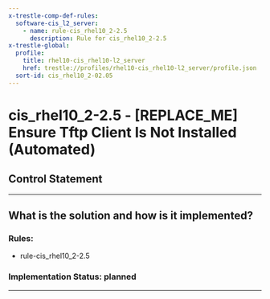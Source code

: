 ```yaml
---
x-trestle-comp-def-rules:
  software-cis_l2_server:
    - name: rule-cis_rhel10_2-2.5
      description: Rule for cis_rhel10_2-2.5
x-trestle-global:
  profile:
    title: rhel10-cis_rhel10-l2_server
    href: trestle://profiles/rhel10-cis_rhel10-l2_server/profile.json
  sort-id: cis_rhel10_2-02.05
---
```


# cis_rhel10_2-2.5 - \[REPLACE_ME\] Ensure Tftp Client Is Not Installed (Automated)

## Control Statement

______________________________________________________________________

## What is the solution and how is it implemented?

<!-- For implementation status enter one of: implemented, partial, planned, alternative, not-applicable -->

<!-- Note that the list of rules under ### Rules: is read-only and changes will not be captured after assembly to JSON -->

<!-- Add control implementation description here for control: cis_rhel10_2-2.5 -->

### Rules:

  - rule-cis_rhel10_2-2.5

### Implementation Status: planned

______________________________________________________________________
